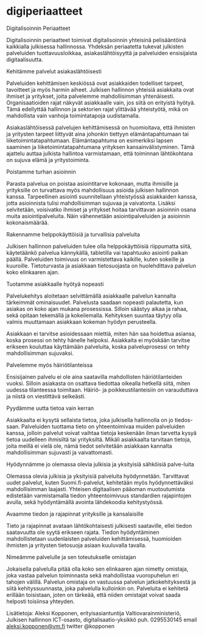 # digiperiaatteet

Digitalisoinnin Periaatteet

Digitalisoinnin periaatteet toimivat digitalisoinnin yhteisinä pelisääntöinä kaikkialla julkisessa hallinnossa. Yhdeksän periaatetta tukevat julkisten palveluiden tuottavuusloikkaa, asiakaslähtöisyyttä ja palveluiden ensisijaista digitaalisuutta. 

Kehitämme palvelut asiakaslähtöisesti

Palveluiden kehittämisen keskiössä ovat asiakkaiden todelliset tarpeet, tavoitteet ja myös harmin aiheet. Julkisen hallinnon yhteisiä asiakkaita ovat ihmiset ja yritykset, joita palvelemme mahdollisimman yhtenäisesti. Organisaatioiden rajat näkyvät asiakkaalle vain, jos siitä on erityistä hyötyä. Tämä edellyttää hallinnon ja sektorien rajat ylittävää yhteistyötä, mikä on mahdollista vain vanhoja toimintatapoja uudistamalla.

Asiakaslähtöisessä palvelujen kehittämisessä on huomioitava, että ihmisten ja yritysten tarpeet liittyvät aina johonkin tiettyyn elämäntapahtumaan tai liiketoimintatapahtumaan. Elämäntapahtuma on esimerkiksi lapsen saaminen ja liiketoimintatapahtumana yrityksen kansainvälistyminen. Tämä ajattelu auttaa julkista hallintoa varmistamaan, että toiminnan lähtökohtana on sujuva elämä ja yritystoiminta. 

Poistamme turhan asioinnin

Parasta palvelua on poistaa asiointitarve kokonaan, mutta ihmisille ja yrityksille on turvattava myös mahdollisuus asioida julkisen hallinnon kanssa. Tarpeellinen asiointi suunnitellaan yhteistyössä asiakkaiden kanssa, jotta asioinnista tulisi mahdollisimman sujuvaa ja vaivatonta. Lisäksi selvitetään, voisivatko ihmiset ja yritykset hoitaa tarvittavan asioinnin osana muita asiointipalveluita. Näin vähennetään asiointipalveluiden ja asioinnin kokonaismäärää.

Rakennamme helppokäyttöisiä ja turvallisia palveluita

Julkisen hallinnon palveluiden tulee olla helppokäyttöisiä riippumatta siitä, käytetäänkö palvelua kännykällä, tabletilla vai tapahtuuko asiointi paikan päällä. Palveluiden toimivuus on varmistettava kaikille, kuten sokeille ja kuuroille. Tietoturvasta ja asiakkaan tietosuojasta on huolehdittava palvelun koko elinkaaren ajan. 

Tuotamme asiakkaalle hyötyä nopeasti

Palvelukehitys aloitetaan selvittämällä asiakkaalle palvelun kannalta tärkeimmät ominaisuudet. Palvelusta saadaan nopeasti palautetta, kun asiakas on koko ajan mukana prosessissa. Silloin säästyy aikaa ja rahaa, sekä opitaan tekemällä ja kokeilemalla. Kehityksen suuntaa täytyy olla valmis muuttamaan asiakkaan kokeman hyödyn perusteella.

Asiakkaan ei tarvitse asioidessaan miettiä, miten hän saa hoidettua asiansa, koska prosessi on tehty hänelle helpoksi. Asiakkaita ei myöskään tarvitse erikseen kouluttaa käyttämään palveluita, koska palveluprosessi on tehty mahdollisimman sujuvaksi. 

Palvelemme myös häiriötilanteissa

Ensisijainen palvelu ei ole aina saatavilla mahdollisten häiriötilanteiden vuoksi. Silloin asiakasta on osattava tiedottaa oikealla hetkellä siitä, miten uudessa tilanteessa toimitaan. Häiriö- ja poikkeustilanteisiin on varauduttava ja niistä on viestittävä selkeästi. 


Pyydämme uutta tietoa vain kerran

Asiakkaalta ei kysytä sellaista tietoa, joka julkisella hallinnolla on jo tiedos-saan. Palveluiden tuottama tieto on yhteentoimivaa muiden palveluiden kanssa, jolloin palvelut voivat vaihtaa tietoja keskenään ilman tarvetta kysyä tietoa uudelleen ihmisiltä tai yrityksiltä. Mikäli asiakkaalta tarvitaan tietoja, joita meillä ei vielä ole, nämä tiedot selvitetään asiakkaan kannalta mahdollisimman sujuvasti ja vaivattomasti.

Hyödynnämme jo olemassa olevia julkisia ja yksityisiä sähköisiä palve-luita

Olemassa olevia julkisia ja yksityisiä palveluita hyödynnetään. Tarvittavat uudet palvelut, kuten Suomi.fi-palvelut, kehitetään myös hyödynnettäväksi mahdollisimman laajasti. Yhteisen digitaalisen pääoman muotoutumista edistetään varmistamalla tiedon yhteentoimivuus standardien rajapintojen avulla, sekä hyödyntämällä avointa lähdekoodia kehitystyössä.

Avaamme tiedon ja rajapinnat yrityksille ja kansalaisille

Tieto ja rajapinnat avataan lähtökohtaisesti julkisesti saataville, ellei tiedon saatavuutta ole syytä erikseen rajata. Tiedon hyödyntäminen mahdollistetaan uudenlaisten palveluiden kehittämisessä, huomioiden ihmisten ja yritysten tietosuoja asiaan kuuluvalla tavalla.

Nimeämme palvelulle ja sen toteutukselle omistajan

Jokaisella palvelulla pitää olla koko sen elinkaaren ajan nimetty omistaja, joka vastaa palvelun toiminnasta sekä mahdollistaa vuoropuhelun eri tahojen välillä. Palvelun omistaja on vastuussa palvelun jatkokehityksestä ja siitä kehityssuunnasta, joka palvelulla kulloinkin on. Palveluita ei kehitetä erillään toisistaan, joten on tärkeää, että niiden omistajat voivat saada helposti toisiinsa yhteyden.

Lisätietoja:
Aleksi Kopponen, erityisasiantuntija 
Valtiovarainministeriö, Julkisen hallinnon ICT-osasto, digitalisaatio-yksikkö 
puh. 0295530145 
email aleksi.kopponen@vm.fi
twitter @kopponen


